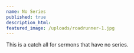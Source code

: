 ```yaml
---
name: No Series
published: true
description_html:
featured_image: /uploads/roadrunner-1.jpg
---
```



This is a catch all for sermons that have no series.